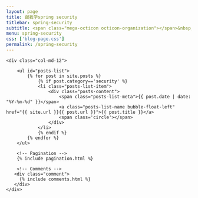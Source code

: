 ```yaml
---
layout: page
title: 跟我学spring security
titlebar: spring-security
subtitle: <span class="mega-octicon octicon-organization"></span>&nbsp;&nbsp; spring-security学习系列文章
menu: spring-security
css: ['blog-page.css']
permalink: /spring-security
---
```


<div class="row">

    <div class="col-md-12">

        <ul id="posts-list">
            {% for post in site.posts %}
                {% if post.category=='security' %}
                <li class="posts-list-item">
                    <div class="posts-content">
                        <span class="posts-list-meta">{{ post.date | date: "%Y-%m-%d" }}</span>
                        <a class="posts-list-name bubble-float-left" href="{{ site.url }}{{ post.url }}">{{ post.title }}</a>
                        <span class='circle'></span>
                    </div>
                </li>
                {% endif %}
            {% endfor %}
        </ul> 

        <!-- Pagination -->
        {% include pagination.html %}

        <!-- Comments -->
       <div class="comment">
         {% include comments.html %}
       </div>
    </div>

</div>
<script>
    $(document).ready(function(){

        // Enable bootstrap tooltip
        $("body").tooltip({ selector: '[data-toggle=tooltip]' });

    });
</script>